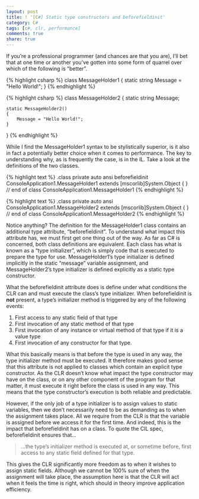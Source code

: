```yaml
---
layout: post
title: ! '[C#] Static type constructors and beforefieldinit'
category: C#
tags: [c#, clr, performance]
comments: true
share: true
---
```

If you’re a professional programmer (and chances are that you are), I’ll bet that at one time or another you’ve gotten into some form of quarrel over which of the following is “better”.

{% highlight csharp %}
class MessageHolder1
{
	static string Message = "Hello World!";
}
{% endhighlight %}

{% highlight csharp %}
class MessageHolder2
{
	static string Message;

	static MessageHolder2()
	{
		Message = "Hello World!";
	}
}
{% endhighlight %}

While I find the MessageHolder1 syntax to be stylistically superior, is it also in fact a potentially better choice when it comes to performance. The key to understanding why, as is frequently the case, is in the IL. Take a look at the definitions of the two classes.

{% highlight text %}
.class private auto ansi beforefieldinit ConsoleApplication1.MessageHolder1
       extends [mscorlib]System.Object
{
} // end of class ConsoleApplication1.MessageHolder1
{% endhighlight %}

{% highlight text %}
.class private auto ansi ConsoleApplication1.MessageHolder2
       extends [mscorlib]System.Object
{
} // end of class ConsoleApplication1.MessageHolder2
{% endhighlight %}

Notice anything? The definition for the MessageHolder1 class contains an additional type attribute, “beforefieldinit”. To understand what impact this attribute has, we must first get one thing out of the way. As far as C# is concerned, both class definitions are equivalent. Each class has what is known as a “type initializer”, which is simply code that is executed to prepare the type for use. MessageHolder1’s type initializer is defined implicitly in the static “message” variable assignment, and MessageHolder2’s type initializer is defined explicitly as a static type constructor.

What the beforefieldinit attribute does is define under what conditions the CLR can and must execute the class’s type initializer. When beforefieldinit is **not** present, a type’s initializer method is triggered by any of the following events:

<ol>
<li>First access to any static field of that type</li>
<li>First invocation of any static method of that type</li>
<li>First invocation of any instance or virtual method of that type if it is a value type</li>
<li>First invocation of any constructor for that type.</li>
</ol>
What this basically means is that before the type is used in any way, the type initializer method must be executed. It therefore makes good sense that this attribute is not applied to classes which contain an explicit type constructor. As the CLR doesn’t know what impact the type constructor may have on the class, or on any other component of the program for that matter, it must execute it right before the class is used in any way. This means that the type constructor’s execution is both reliable and predictable.

However, if the only job of a type initializer is to assign values to static variables, then we don’t necessarily need to be as demanding as to when the assignment takes place. All we require from the CLR is that the variable is assigned before we access it for the first time. And indeed, this is the impact that beforefieldinit has on a class. To quote the CIL spec, beforefieldinit ensures that…

> …the type’s initializer method is executed at, or sometime before, first access to any static field defined for that type.

This gives the CLR significantly more freedom as to when it wishes to assign static fields. Although we cannot be 100% sure of when the assignment will take place, the assumption here is that the CLR will act when it feels the time is right, which should in theory improve application efficiency.